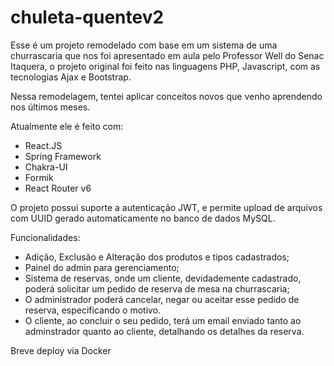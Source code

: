 # chuleta-quentev2


Esse é um projeto remodelado com base em um sistema de uma churrascaria que nos foi apresentado em aula pelo Professor Well do Senac Itaquera, o projeto original foi feito nas linguagens PHP, Javascript, com as tecnologias Ajax e Bootstrap. 

Nessa remodelagem, tentei aplicar conceitos novos que venho aprendendo nos últimos meses.

Atualmente ele é feito com:

- React.JS
- Spring Framework
- Chakra-UI
- Formik
- React Router v6

O projeto possui suporte a autenticação JWT, e permite upload de arquivos com UUID gerado automaticamente no banco de dados MySQL.

Funcionalidades:
- Adição, Exclusão e Alteração dos produtos e tipos cadastrados;
- Painel do admin para gerenciamento;
- Sistema de reservas, onde um cliente, devidademente cadastrado, poderá solicitar um pedido de reserva de mesa na churrascaria;
- O administrador poderá cancelar, negar ou aceitar esse pedido de reserva, especificando o motivo.
- O cliente, ao concluir o seu pedido, terá um email enviado tanto ao adminstrador quanto ao cliente, detalhando os detalhes da reserva.


Breve deploy via Docker
